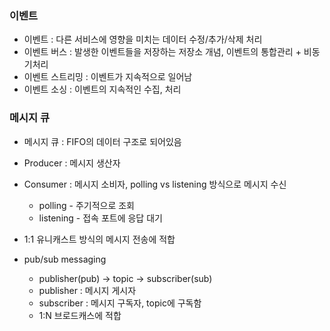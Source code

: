 
### 이벤트

- 이벤트 : 다른 서비스에 영향을 미치는 데이터 수정/추가/삭제 처리
- 이벤트 버스 : 발생한 이벤트들을 저장하는 저장소 개념, 이벤트의 통합관리 + 비동기처리
- 이벤트 스트리밍 : 이벤트가 지속적으로 일어남
- 이벤트 소싱 : 이벤트의 지속적인 수집, 처리

### 메시지 큐

- 메시지 큐 : FIFO의 데이터 구조로 되어있음
- Producer : 메시지 생산자
- Consumer : 메시지 소비자, polling vs listening 방식으로 메시지 수신
    - polling - 주기적으로 조회
    - listening - 접속 포트에 응답 대기
- 1:1 유니캐스트 방식의 메시지 전송에 적합


- pub/sub messaging
    - publisher(pub) → topic → subscriber(sub)
    - publisher : 메시지 게시자
    - subscriber : 메시지 구독자, topic에 구독함
    - 1:N 브로드캐스에 적합